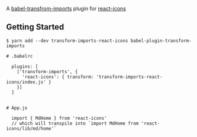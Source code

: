 A [babel-transfrom-imports](https://bitbucket.org/amctheatres/babel-transform-imports) plugin for [react-icons](https://github.com/gorangajic/react-icons)

## Getting Started

```
$ yarn add --dev transform-imports-react-icons babel-plugin-transform-imports 

# .babelrc

  plugins: [
    ['transform-imports', {
      'react-icons': { transform: 'transform-imports-react-icons/index.js' }
    }]
  ]


# App.js

  import { MdHome } from 'react-icons'
  // which will transpile into `import MdHome from 'react-icons/lib/md/home'`
```

